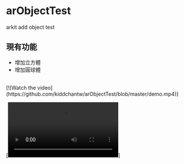 # arObjectTest
arkit add object test

## 現有功能
- 增加立方體
- 增加圓球體
</br>
[![Watch the video](https://github.com/kiddchantw/arObjectTest/blob/master/demo.mp4)]

[![Alt text for your video](https://github.com/kiddchantw/arObjectTest/blob/master/demo.mp4)]



